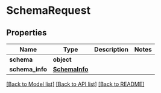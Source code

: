 # SchemaRequest

## Properties
Name | Type | Description | Notes
------------ | ------------- | ------------- | -------------
**schema** | **object** |  | 
**schema_info** | [**SchemaInfo**](SchemaInfo.md) |  | 

[[Back to Model list]](../README.md#documentation-for-models) [[Back to API list]](../README.md#documentation-for-api-endpoints) [[Back to README]](../README.md)



